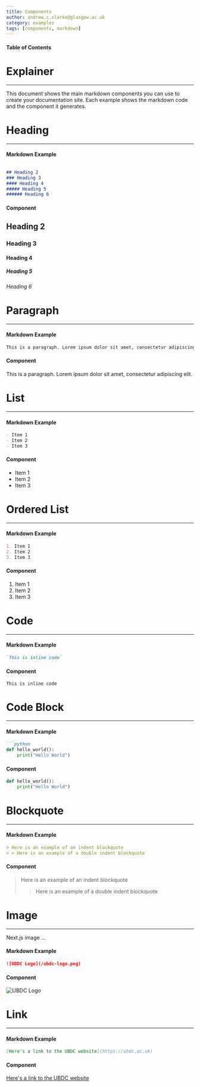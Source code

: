 ```yaml
---
title: Components
author: andrew.c.clarke@glasgow.ac.uk
category: examples
tags: [components, markdown]
---
```


#### Table of Contents


# Explainer 
-------------------------
This document shows the main markdown components you can use to create your documentation site. Each example shows the markdown code and the component it generates.

# Heading
-------------------------
#### Markdown Example
```markdown

## Heading 2
### Heading 3
#### Heading 4
##### Heading 5
###### Heading 6
```
#### Component

## Heading 2
### Heading 3
#### Heading 4
##### Heading 5
###### Heading 6

# Paragraph
-------------------------
#### Markdown Example
```markdown
This is a paragraph. Lorem ipsum dolor sit amet, consectetur adipiscing elit. 
```
#### Component
This is a paragraph. Lorem ipsum dolor sit amet, consectetur adipiscing elit.

# List
-------------------------
#### Markdown Example
```markdown
- Item 1
- Item 2
- Item 3
```
#### Component
- Item 1
- Item 2
- Item 3

# Ordered List
-------------------------
#### Markdown Example
```markdown
1. Item 1
2. Item 2
3. Item 3
```
#### Component
1. Item 1
2. Item 2
3. Item 3

# Code
-------------------------
#### Markdown Example
```markdown
`This is inline code`
```
#### Component
`This is inline code`
    
# Code Block
-------------------------
#### Markdown Example
```markdown
```python
def hello_world():
    print("Hello World")
``````

#### Component
```python
def hello_world():
    print("Hello World")
```


# Blockquote
-------------------------
#### Markdown Example
```markdown
> Here is an example of an indent blockquote
> > Here is an example of a double indent blockquote
```
#### Component
> Here is an example of an indent blockquote
> > Here is an example of a double indent blockquote
>

# Image
-------------------------
Next.js image ... 
#### Markdown Example
```markdown
![UBDC Logo](/ubdc-logo.png)
```
#### Component
![UBDC Logo](/ubdc-logo.png)


# Link
-------------------------
#### Markdown Example
```markdown
[Here's a link to the UBDC website](https://ubdc.ac.uk)
```
#### Component
[Here's a link to the UBDC website](https://ubdc.ac.uk)
